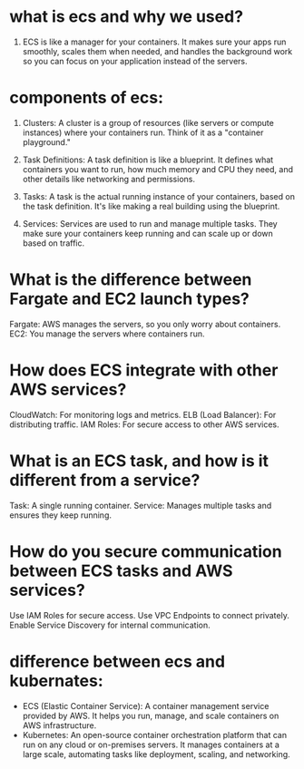 # what is ecs and why we used?
1. ECS is like a manager for your containers. It makes sure your apps run smoothly, scales them when needed, and handles the background work so you can focus on your application instead of the servers.

# components of ecs:
1. Clusters:
A cluster is a group of resources (like servers or compute instances) where your containers run. Think of it as a "container playground."

2. Task Definitions:
A task definition is like a blueprint. It defines what containers you want to run, how much memory and CPU they need, and other details like networking and permissions.

3. Tasks:
A task is the actual running instance of your containers, based on the task definition. It's like making a real building using the blueprint.

4. Services:
Services are used to run and manage multiple tasks. They make sure your containers keep running and can scale up or down based on traffic.

# What is the difference between Fargate and EC2 launch types?
Fargate: AWS manages the servers, so you only worry about containers.
EC2: You manage the servers where containers run.

# How does ECS integrate with other AWS services?
CloudWatch: For monitoring logs and metrics.
ELB (Load Balancer): For distributing traffic.
IAM Roles: For secure access to other AWS services.

# What is an ECS task, and how is it different from a service?
Task: A single running container.
Service: Manages multiple tasks and ensures they keep running.

# How do you secure communication between ECS tasks and AWS services?
Use IAM Roles for secure access.
Use VPC Endpoints to connect privately.
Enable Service Discovery for internal communication.

# difference between ecs and kubernates:
- ECS (Elastic Container Service): A container management service provided by AWS. It helps you run, manage, and scale containers on AWS infrastructure.
- Kubernetes: An open-source container orchestration platform that can run on any cloud or on-premises servers. It manages containers at a large scale, automating tasks like deployment, scaling, and networking.
